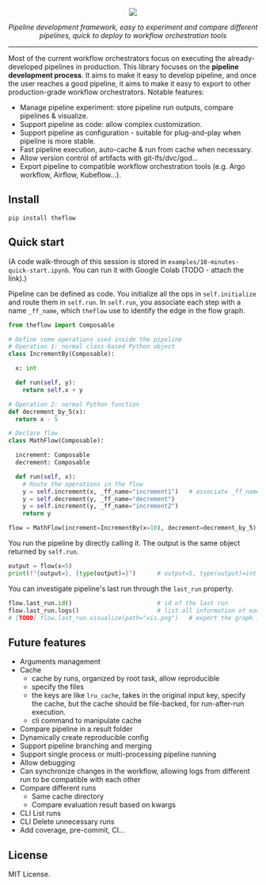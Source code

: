 <!-- # theflow -->

<p align="center">
  <img src="https://github-production-user-asset-6210df.s3.amazonaws.com/35283585/261831199-64e90674-e34e-42a5-bada-65cd21aae4ee.png">
</p>

<p align="center">
    <em>Pipeline development framework, easy to experiment and compare different pipelines, quick to deploy to workflow orchestration tools</em>
</p>

---

Most of the current workflow orchestrators focus on executing the already-developed pipelines in production. This library focuses on the **pipeline development process**. It aims to make it easy to develop pipeline, and once the user reaches a good pipeline, it aims to make it easy to export to other production-grade workflow orchestrators. Notable features:

- Manage pipeline experiment: store pipeline run outputs, compare pipelines & visualize.
- Support pipeline as code: allow complex customization.
- Support pipeline as configuration - suitable for plug-and-play when pipeline is more stable.
- Fast pipeline execution, auto-cache & run from cache when necessary.
- Allow version control of artifacts with git-lfs/dvc/god...
- Export pipeline to compatible workflow orchestration tools (e.g. Argo workflow, Airflow, Kubeflow...).

## Install

```shell
pip install theflow
```

## Quick start

(A code walk-through of this session is stored in `examples/10-minutes-quick-start.ipynb`. You can run it with Google Colab (TODO - attach the link).)

Pipeline can be defined as code. You initialize all the ops in `self.initialize` and route them in `self.run`. In `self.run`, you associate each step with a name `_ff_name`, which `theflow` use to identify the edge in the flow graph.

```python
from theflow import Composable

# Define some operations used inside the pipeline
# Operation 1: normal class-based Python object
class IncrementBy(Composable):

  x: int

  def run(self, y):
    return self.x + y

# Operation 2: normal Python function
def decrement_by_5(x):
  return x - 5

# Declare flow
class MathFlow(Composable):

  increment: Composable
  decrement: Composable

  def run(self, x):
    # Route the operations in the flow
    y = self.increment(x, _ff_name="increment1")   # associate _ff_name
    y = self.decrement(y, _ff_name="decrement")
    y = self.increment(y, _ff_name="increment2")
    return y

flow = MathFlow(increment=IncrementBy(x=10), decrement=decrement_by_5)
```

You run the pipeline by directly calling it. The output is the same object returned by `self.run`.

```python
output = flow(x=5)
print(f"{output=}, {type(output)=}")      # output=5, type(output)=int
```

You can investigate pipeline's last run through the `last_run` property.

```python
flow.last_run.id()                        # id of the last run
flow.last_run.logs()                      # list all information of each step
# [TODO] flow.last_run.visualize(path="vis.png")   # export the graph in `vis.png` file
```

<!-- The information above is also automatically stored in the project root's `.theflow` directory. You can use the `flow` CLI command to list all runs, get each run detail, and compare runs. A UI for run management is trivially implemented with the `theflow[ui]` that allow managing the experiments through a web-based UI.

```shell
# list all runs in the directory
$ theflow list

# view detail of a run
$ theflow run <run-id>

# compare 2 runs
$ theflow diff <run-id-1> <run-id-2>

# show the UI, require `pip install theflow[ui]`, ctrl+c to stop the UI
$ theflow ui
```

(TODO - attach the UI screenshot).

`theflow` allows exporting the pipeline into a yaml file, which then can be used to share with each other

```python
flow.export_pipeline("pipeline.yaml")     # (TODO - attach screesamplesnshots)
```

You can modify the step inside the yaml file, and `theflow` can run the pipeline according to the new graph.

(TODO - attach URL to detailed documentation for each of the step above) -->

## Future features

- Arguments management
- Cache
  - cache by runs, organized by root task, allow reproducible
  - specify the files
  - the keys are like `lru_cache`, takes in the original input key, specify
    the cache, but the cache should be file-backed, for run-after-run execution.
  - cli command to manipulate cache
- Compare pipeline in a result folder
- Dynamically create reproducible config
- Support pipeline branching and merging
- Support single process or multi-processing pipeline running
- Allow debugging
- Can synchronize changes in the workflow, allowing logs from different run to be compatible with each other
- Compare different runs
  - Same cache directory
  - Compare evaluation result based on kwargs
- CLI List runs
- CLI Delete unnecessary runs
- Add coverage, pre-commit, CI...

## License

MIT License.
